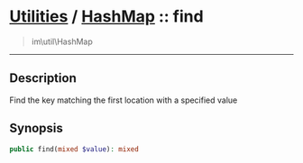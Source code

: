 # [Utilities](util.md) / [HashMap](util-HashMap.md) :: find
 > im\util\HashMap
____

## Description
Find the key matching the first location with a specified value

## Synopsis
```php
public find(mixed $value): mixed
```

